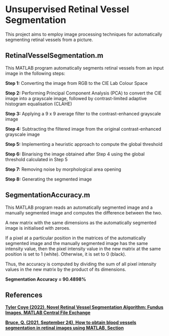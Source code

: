 # Unsupervised Retinal Vessel Segmentation  

This project aims to employ image processing techniques for automatically segmenting retinal vessels from a picture.

## RetinalVesselSegmentation.m  

This MATLAB program automatically segments retinal vessels from an input image in the following steps:  

**Step 1:** Converting the image from RGB to the CIE Lab Colour Space  

**Step 2:** Performing Principal Component Analysis (PCA) to convert the CIE image into a grayscale image, followed by contrast-limited adaptive histogram equalisation (CLAHE)  

**Step 3:** Applying a 9 x 9 average filter to the contrast-enhanced grayscale image  

**Step 4:** Subtracting the filtered image from the original contrast-enhanced grayscale image  

**Step 5:** Implementing a heuristic approach to compute the global threshold  

**Step 6:** Binarising the image obtained after Step 4 using the global threshold calculated in Step 5  

**Step 7:** Removing noise by morphological area opening  

**Step 8:** Generating the segmented image  

## SegmentationAccuracy.m  

This MATLAB program reads an automatically segmented image and a manually segmented image and computes the difference between the two.  

A new matrix with the same dimensions as the automatically segmented image is initialised with zeroes.  

If a pixel at a particular position in the matrices of the automatically segmented image and the manually segmented image has the same intensity value, then the pixel intensity value in the new matrix at the same position is set to 1 (white). Otherwise, it is set to 0 (black).  

Thus, the accuracy is computed by dividing the sum of all pixel intensity values in the new matrix by the product of its dimensions.

**Segmentation Accuracy = 90.4898%**  

## References

__[Tyler Coye (2022), Novel Retinal Vessel Segmentation Algorithm: Fundus Images, MATLAB Central File Exchange](https://www.mathworks.com/matlabcentral/fileexchange/50839-novel-retinal-vessel-segmentation-algorithm-fundus-images)__  

__[Bruce, Q. (2021, September 24), How to obtain blood vessels segmentation in retinal images using MATLAB, Section](https://www.section.io/engineering-education/how-to-obtain-blood-vessels-segmentation-in-retinal-images-using-matlab/)__

